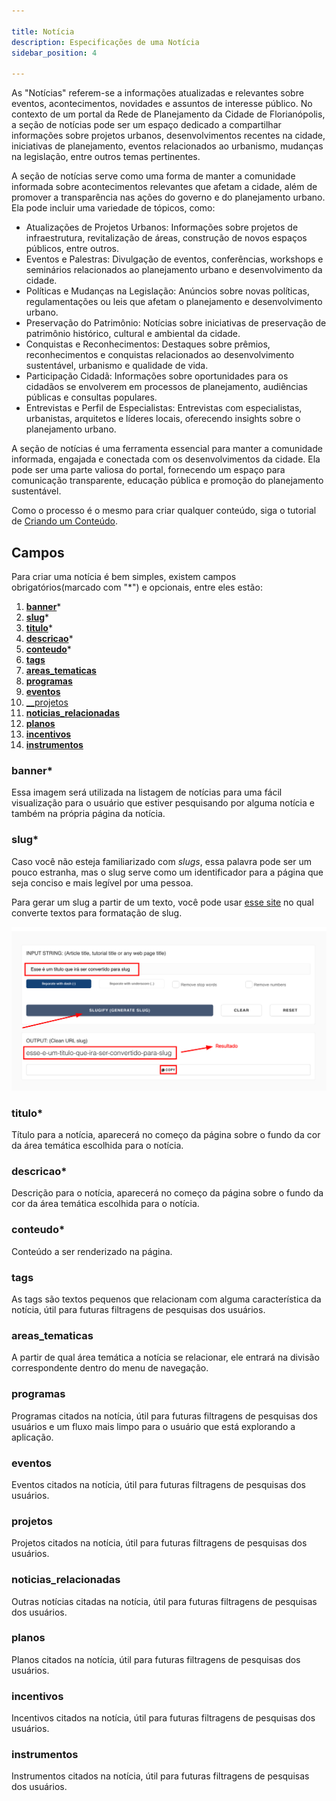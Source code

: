 ```yaml
---

title: Notícia
description: Especificações de uma Notícia
sidebar_position: 4

---
```


As "Notícias" referem-se a informações atualizadas e relevantes sobre eventos, acontecimentos, novidades e assuntos de interesse público. No contexto de um portal da Rede de Planejamento da Cidade de Florianópolis, a seção de notícias pode ser um espaço dedicado a compartilhar informações sobre projetos urbanos, desenvolvimentos recentes na cidade, iniciativas de planejamento, eventos relacionados ao urbanismo, mudanças na legislação, entre outros temas pertinentes.

A seção de notícias serve como uma forma de manter a comunidade informada sobre acontecimentos relevantes que afetam a cidade, além de promover a transparência nas ações do governo e do planejamento urbano. Ela pode incluir uma variedade de tópicos, como:

- Atualizações de Projetos Urbanos: Informações sobre projetos de infraestrutura, revitalização de áreas, construção de novos espaços públicos, entre outros.
- Eventos e Palestras: Divulgação de eventos, conferências, workshops e seminários relacionados ao planejamento urbano e desenvolvimento da cidade.
- Políticas e Mudanças na Legislação: Anúncios sobre novas políticas, regulamentações ou leis que afetam o planejamento e desenvolvimento urbano.
- Preservação do Patrimônio: Notícias sobre iniciativas de preservação de patrimônio histórico, cultural e ambiental da cidade.
- Conquistas e Reconhecimentos: Destaques sobre prêmios, reconhecimentos e conquistas relacionados ao desenvolvimento sustentável, urbanismo e qualidade de vida.
- Participação Cidadã: Informações sobre oportunidades para os cidadãos se envolverem em processos de planejamento, audiências públicas e consultas populares.
- Entrevistas e Perfil de Especialistas: Entrevistas com especialistas, urbanistas, arquitetos e líderes locais, oferecendo insights sobre o planejamento urbano.

A seção de notícias é uma ferramenta essencial para manter a comunidade informada, engajada e conectada com os desenvolvimentos da cidade. Ela pode ser uma parte valiosa do portal, fornecendo um espaço para comunicação transparente, educação pública e promoção do planejamento sustentável.

Como o processo é o mesmo para criar qualquer conteúdo, siga o tutorial de [Criando um Conteúdo](/docs/gestao-de-conteudo/gestao-de-conteudo/criando.md).

## Campos

Para criar uma notícia é bem simples, existem campos obrigatórios(marcado com "*") e opcionais, entre eles estão:

1. [__banner__](#banner)*
2. [__slug__](#slug)*
3. [__titulo__](#titulo)*
4. [__descricao__](#descricao)*
5. [__conteudo__](#conteudo)*
6. [__tags__](#tags)
7. [__areas_tematicas__](#areas_tematicas)
8. [__programas__](#programas)
9. [__eventos__](#eventos)
10. [__projetos](#projetos)
11. [__noticias_relacionadas__](#noticias_relacionadas)
12. [__planos__](#planos)
13. [__incentivos__](#incentivos)
14. [__instrumentos__](#instrumentos)

### banner*

Essa imagem será utilizada na listagem de notícias para uma fácil visualização para o usuário que estiver pesquisando por alguma notícia e também na própria página da notícia.

### slug*

Caso você não esteja familiarizado com _slugs_, essa palavra pode ser um pouco estranha, mas o slug serve como um identificador para a página que seja conciso e mais legível por uma pessoa.

Para gerar um slug a partir de um texto, você pode usar [esse site](https://slugify.online/) no qual converte textos para formatação de slug.

![Alt](images/generating-slug.png)

### titulo*

Título para a notícia, aparecerá no começo da página sobre o fundo da cor da área temática escolhida para o notícia.

### descricao*

Descrição para o notícia, aparecerá no começo da página sobre o fundo da cor da área temática escolhida para o notícia.

### conteudo*

Conteúdo a ser renderizado na página.

### tags

As tags são textos pequenos que relacionam com alguma característica da notícia, útil para futuras filtragens de pesquisas dos usuários.

### areas_tematicas

A partir de qual área temática a notícia se relacionar, ele entrará na divisão correspondente dentro do menu de navegação.

### programas

Programas citados na notícia, útil para futuras filtragens de pesquisas dos usuários e um fluxo mais limpo para o usuário que está explorando a aplicação.

### eventos

Eventos citados na notícia, útil para futuras filtragens de pesquisas dos usuários.

### projetos

Projetos citados na notícia, útil para futuras filtragens de pesquisas dos usuários.

### noticias_relacionadas

Outras notícias citadas na notícia, útil para futuras filtragens de pesquisas dos usuários.

### planos

Planos citados na notícia, útil para futuras filtragens de pesquisas dos usuários.

### incentivos

Incentivos citados na notícia, útil para futuras filtragens de pesquisas dos usuários.

### instrumentos

Instrumentos citados na notícia, útil para futuras filtragens de pesquisas dos usuários.
